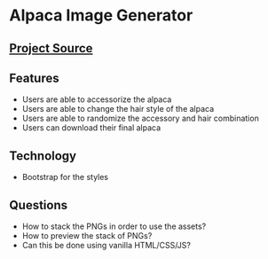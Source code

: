 # Alpaca Image Generator

## [Project Source](https://www.codementor.io/projects/web/alpaca-image-generator-website-ce2oc0eus8)

## Features
* Users are able to accessorize the alpaca
* Users are able to change the hair style of the alpaca
* Users are able to randomize the accessory and hair combination
* Users can download their final alpaca

## Technology
* Bootstrap for the styles

## Questions
* How to stack the PNGs in order to use the assets?
* How to preview the stack of PNGs?
* Can this be done using vanilla HTML/CSS/JS?